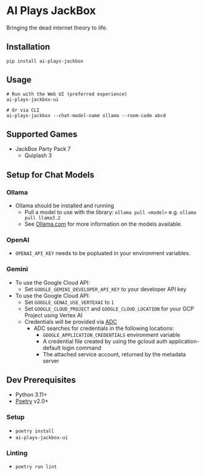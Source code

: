 # AI Plays JackBox

Bringing the dead internet theory to life.

## Installation

```pip install ai-plays-jackbox```

## Usage

```shell
# Run with the Web UI (preferred experience)
ai-plays-jackbox-ui

# Or via CLI
ai-plays-jackbox --chat-model-name ollama --room-code abcd
```

## Supported Games

- JackBox Party Pack 7
  - Quiplash 3

## Setup for Chat Models

### Ollama

- Ollama should be installed and running
  - Pull a model to use with the library: `ollama pull <model>` e.g. `ollama pull llama3.2`
  - See [Ollama.com](https://ollama.com/search) for more information on the models available.

### OpenAI

- `OPENAI_API_KEY` needs to be popluated in your environment variables.

### Gemini

- To use the Google Cloud API:
  - Set `GOOGLE_GEMINI_DEVELOPER_API_KEY` to your developer API key
- To use the Google Cloud API:
  - Set `GOOGLE_GENAI_USE_VERTEXAI` to `1`
  - Set `GOOGLE_CLOUD_PROJECT` and `GOOGLE_CLOUD_LOCATION` for your GCP Project using Vertex AI
  - Credentials will be provided via [ADC](https://cloud.google.com/docs/authentication/provide-credentials-adc)
    - ADC searches for credentials in the following locations:
      - `GOOGLE_APPLICATION_CREDENTIALS` environment variable
      - A credential file created by using the gcloud auth application-default login command
      - The attached service account, returned by the metadata server

## Dev Prerequisites

- Python 3.11+
- [Poetry](https://python-poetry.org/) v2.0+

### Setup

- `poetry install`
- `ai-plays-jackbox-ui`

### Linting

- `poetry run lint`
